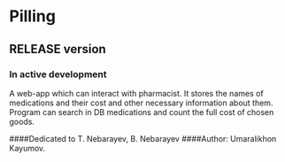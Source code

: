 # Pilling
## RELEASE version
### In active development
A web-app which can interact with pharmacist. 
It stores the names of medications and their cost and other necessary information about them.
Program can search in DB medications and count the full cost of chosen goods.

####Dedicated to T. Nebarayev, B. Nebarayev
####Author: Umaralikhon Kayumov.